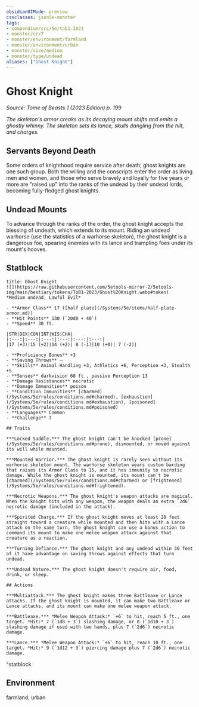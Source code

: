 ```yaml
---
obsidianUIMode: preview
cssclasses: json5e-monster
tags:
- compendium/src/5e/tob1-2023
- monster/cr/7
- monster/environment/farmland
- monster/environment/urban
- monster/size/medium
- monster/type/undead
aliases: ["Ghost Knight"]
---
```

# Ghost Knight
*Source: Tome of Beasts 1 (2023 Edition) p. 199*  

*The skeleton's armor creaks as its decaying mount shifts and emits a ghostly whinny. The skeleton sets its lance, skulls dangling from the hilt, and charges.*

## Servants Beyond Death

Some orders of knighthood require service after death; ghost knights are one such group. Both the willing and the conscripts enter the order as living men and women, and those who serve bravely and loyally for five years or more are "raised up" into the ranks of the undead by their undead lords, becoming fully-fledged ghost knights.

## Undead Mounts

To advance through the ranks of the order, the ghost knight accepts the blessing of undeath, which extends to its mount. Riding an undead warhorse (use the statistics of a warhorse skeleton), the ghost knight is a dangerous foe, spearing enemies with its lance and trampling foes under its mount's hooves.

## Statblock

```ad-statblock
title: Ghost Knight
![](https://raw.githubusercontent.com/5etools-mirror-2/5etools-img/main/bestiary/tokens/ToB1-2023/Ghost%20Knight.webp#token)
*Medium undead, Lawful Evil*

- **Armor Class** 17 ([half plate](/Systems/5e/items/half-plate-armor.md))
- **Hit Points** 130 (`20d8 + 40`)
- **Speed** 30 ft.

|STR|DEX|CON|INT|WIS|CHA|
|:---:|:---:|:---:|:---:|:---:|:---:|
|17 (+3)|15 (+2)|14 (+2)| 8 (-1)|10 (+0)| 7 (-2)|

- **Proficiency Bonus** +3
- **Saving Throws** ⏤
- **Skills** Animal Handling +3, Athletics +6, Perception +3, Stealth +5
- **Senses** darkvision 60 ft., passive Perception 13
- **Damage Resistances** necrotic
- **Damage Immunities** poison
- **Condition Immunities** [charmed](/Systems/5e/rules/conditions.md#charmed), [exhaustion](/Systems/5e/rules/conditions.md#exhaustion), [poisoned](/Systems/5e/rules/conditions.md#poisoned)
- **Languages** Common
- **Challenge** 7

## Traits

***Locked Saddle.*** The ghost knight can't be knocked [prone](/Systems/5e/rules/conditions.md#prone), dismounted, or moved against its will while mounted.

***Mounted Warrior.*** The ghost knight is rarely seen without its warhorse skeleton mount. The warhorse skeleton wears custom barding that raises its Armor Class to 15, and it has immunity to necrotic damage. While the ghost knight is mounted, its mount can't be [charmed](/Systems/5e/rules/conditions.md#charmed) or [frightened](/Systems/5e/rules/conditions.md#frightened).

***Necrotic Weapons.*** The ghost knight's weapon attacks are magical. When the knight hits with any weapon, the weapon deals an extra `2d6` necrotic damage (included in the attack).

***Spirited Charge.*** If the ghost knight moves at least 20 feet straight toward a creature while mounted and then hits with a Lance attack on the same turn, the ghost knight can use a bonus action to command its mount to make one melee weapon attack against that creature as a reaction.

***Turning Defiance.*** The ghost knight and any undead within 30 feet of it have advantage on saving throws against effects that turn undead.

***Undead Nature.*** The ghost knight doesn't require air, food, drink, or sleep.

## Actions

***Multiattack.*** The ghost knight makes three Battleaxe or Lance attacks. If the ghost knight is mounted, it can make two Battleaxe or Lance attacks, and its mount can make one melee weapon attack.

***Battleaxe.*** *Melee Weapon Attack:* `+6` to hit, reach 5 ft., one target. *Hit:* 7 (`1d8 + 3`) slashing damage, or 8 (`1d10 + 3`) slashing damage if used with two hands, plus 7 (`2d6`) necrotic damage.

***Lance.*** *Melee Weapon Attack:* `+6` to hit, reach 10 ft., one target. *Hit:* 9 (`1d12 + 3`) piercing damage plus 7 (`2d6`) necrotic damage.
```
^statblock

## Environment

farmland, urban